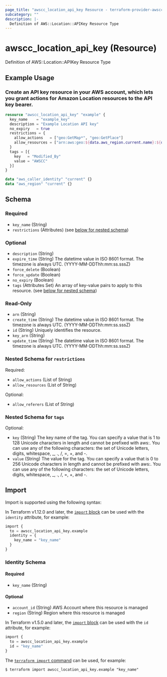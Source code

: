 ```yaml
---
page_title: "awscc_location_api_key Resource - terraform-provider-awscc"
subcategory: ""
description: |-
  Definition of AWS::Location::APIKey Resource Type
---
```


# awscc_location_api_key (Resource)

Definition of AWS::Location::APIKey Resource Type

## Example Usage

### Create an API key resource in your AWS account, which lets you grant actions for Amazon Location resources to the API key bearer.

```terraform
resource "awscc_location_api_key" "example" {
  key_name    = "example_key"
  description = "Example Location API key"
  no_expiry   = true
  restrictions = {
    allow_actions   = ["geo:GetMap*", "geo:GetPlace"]
    allow_resources = ["arn:aws:geo:${data.aws_region.current.name}:${data.aws_caller_identity.current.account_id}:map/ExampleMap*"]
  }
  tags = [{
    key   = "Modified_By"
    value = "AWSCC"
  }]
}

data "aws_caller_identity" "current" {}
data "aws_region" "current" {}
```

<!-- schema generated by tfplugindocs -->
## Schema

### Required

- `key_name` (String)
- `restrictions` (Attributes) (see [below for nested schema](#nestedatt--restrictions))

### Optional

- `description` (String)
- `expire_time` (String) The datetime value in ISO 8601 format. The timezone is always UTC. (YYYY-MM-DDThh:mm:ss.sssZ)
- `force_delete` (Boolean)
- `force_update` (Boolean)
- `no_expiry` (Boolean)
- `tags` (Attributes Set) An array of key-value pairs to apply to this resource. (see [below for nested schema](#nestedatt--tags))

### Read-Only

- `arn` (String)
- `create_time` (String) The datetime value in ISO 8601 format. The timezone is always UTC. (YYYY-MM-DDThh:mm:ss.sssZ)
- `id` (String) Uniquely identifies the resource.
- `key_arn` (String)
- `update_time` (String) The datetime value in ISO 8601 format. The timezone is always UTC. (YYYY-MM-DDThh:mm:ss.sssZ)

<a id="nestedatt--restrictions"></a>
### Nested Schema for `restrictions`

Required:

- `allow_actions` (List of String)
- `allow_resources` (List of String)

Optional:

- `allow_referers` (List of String)


<a id="nestedatt--tags"></a>
### Nested Schema for `tags`

Optional:

- `key` (String) The key name of the tag. You can specify a value that is 1 to 128 Unicode characters in length and cannot be prefixed with aws:. You can use any of the following characters: the set of Unicode letters, digits, whitespace, _, ., /, =, +, and -.
- `value` (String) The value for the tag. You can specify a value that is 0 to 256 Unicode characters in length and cannot be prefixed with aws:. You can use any of the following characters: the set of Unicode letters, digits, whitespace, _, ., /, =, +, and -.

## Import

Import is supported using the following syntax:

In Terraform v1.12.0 and later, the [`import` block](https://developer.hashicorp.com/terraform/language/import) can be used with the `identity` attribute, for example:

```terraform
import {
  to = awscc_location_api_key.example
  identity = {
    key_name = "key_name"
  }
}
```

<!-- schema generated by tfplugindocs -->
### Identity Schema

#### Required

- `key_name` (String)

#### Optional

- `account_id` (String) AWS Account where this resource is managed
- `region` (String) Region where this resource is managed

In Terraform v1.5.0 and later, the [`import` block](https://developer.hashicorp.com/terraform/language/import) can be used with the `id` attribute, for example:

```terraform
import {
  to = awscc_location_api_key.example
  id = "key_name"
}
```

The [`terraform import` command](https://developer.hashicorp.com/terraform/cli/commands/import) can be used, for example:

```shell
$ terraform import awscc_location_api_key.example "key_name"
```
